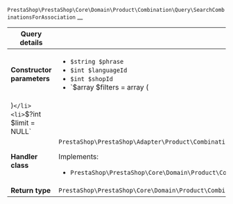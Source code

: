 `PrestaShop\PrestaShop\Core\Domain\Product\Combination\Query\SearchCombinationsForAssociation`
__

| Query details              |    |
| -------------------------- | -- |
| **Constructor parameters** | <ul> <li>`$string $phrase`</li>  <li>`$int $languageId`</li>  <li>`$int $shopId`</li>  <li>`$array $filters = array (
)`</li>  <li>`$?int $limit = NULL`</li> </ul> |
| **Handler class**          | `PrestaShop\PrestaShop\Adapter\Product\Combination\QueryHandler\SearchCombinationsForAssociationHandler`  <p> Implements: </p> <ul>  <li>`PrestaShop\PrestaShop\Core\Domain\Product\Combination\QueryHandler\SearchCombinationsForAssociationHandlerInterface`</li>  |
| **Return type** |  `PrestaShop\PrestaShop\Core\Domain\Product\Combination\QueryResult\CombinationForAssociation[]`  |

